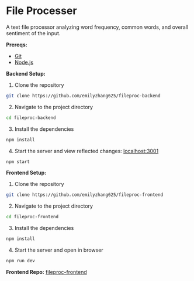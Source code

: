 # File Processer

A text file processor analyzing word frequency, common words, and overall sentiment of the input.

**Prereqs:**

- [Git](https://git-scm.com/)
- [Node.js](https://nodejs.org/)

**Backend Setup:**

1. Clone the repository

```bash
git clone https://github.com/emilyzhang625/fileproc-backend
```

2. Navigate to the project directory

```bash
cd fileproc-backend
```

3. Install the dependencies

```bash
npm install
```

4. Start the server and view reflected changes: [localhost:3001](http://localhost:3001/)

```bash
npm start
```

**Frontend Setup:**

1. Clone the repository

```bash
git clone https://github.com/emilyzhang625/fileproc-frontend
```

2. Navigate to the project directory

```bash
cd fileproc-frontend
```

3. Install the dependencies

```bash
npm install
```

4. Start the server and open in browser

```bash
npm run dev
```

**Frontend Repo:** [fileproc-frontend](https://github.com/emilyzhang625/fileproc-frontend)
